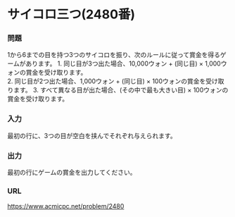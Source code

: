 # サイコロ三つ\(2480番\)

### 問題

1から6までの目を持つ3つのサイコロを振り、次のルールに従って賞金を得るゲームがあります。 
    1. 同じ目が3つ出た場合、10,000ウォン + \(同じ目\) × 1,000ウォンの賞金を受け取ります。  
    2. 同じ目が2つ出た場合、1,000ウォン + \(同じ目\) × 100ウォンの賞金を受け取ります。 
    3. すべて異なる目が出た場合、\(その中で最も大きい目\) × 100ウォンの賞金を受け取ります。
     

### 入力

最初の行に、3つの目が空白を挟んでそれぞれ与えられます。


### 出力

最初の行にゲームの賞金を出力してください。


### URL

https://www.acmicpc.net/problem/2480
